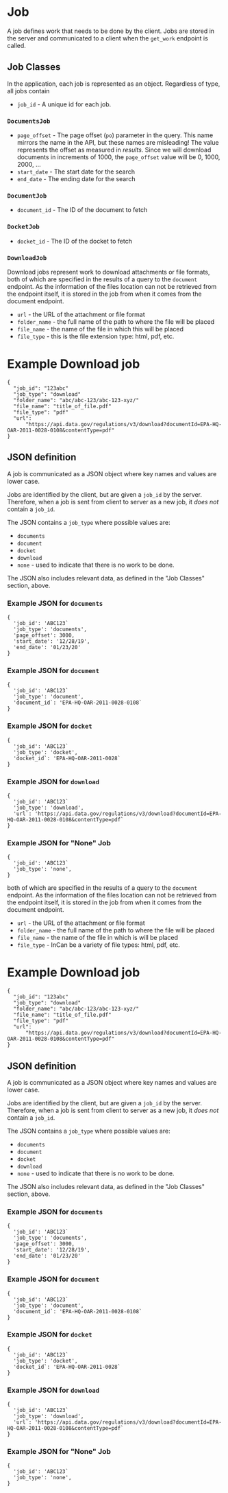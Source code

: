 # Job

A job defines work that needs to be done by the client.  Jobs are stored in the server and communicated to a client when the `get_work` endpoint is called.

## Job Classes

In the application, each job is represented as an object.  Regardless of type, all jobs contain

* `job_id` - A unique id for each job.

### `DocumentsJob`

* `page_offset` - The page offset (`po`) parameter in the query.  This name mirrors the name in the API, but these names are misleading!  The value represents the offset as measured in *results*.  Since we will download documents in increments of 1000, the `page_offset` value will be 0, 1000, 2000, ...
* `start_date` - The start date for the search
* `end_date` - The ending date for the search


### `DocumentJob`

* `document_id` - The ID of the document to fetch

### `DocketJob`

* `docket_id` - The ID of the docket to fetch

### `DownloadJob`

Download jobs represent work to download attachments or file formats, both of which are specified in the results of a query to the `document` endpoint. As the information of the files location can not be retrieved from the endpoint itself, it is stored in the job from when it comes from the document endpoint.
* `url` - the URL of the attachment or file format
* `folder_name` - the full name of the path to where the file will be placed
* `file_name` - the name of the file in which this will be placed
* `file_type` - this is the file extension type: html, pdf, etc.

# Example Download job
```
{
  "job_id": "123abc"
  "job_type": "download"
  "folder_name": "abc/abc-123/abc-123-xyz/"
  "file_name": "title_of_file.pdf"
  "file_type": "pdf"
  "url": 
      "https://api.data.gov/regulations/v3/download?documentId=EPA-HQ-OAR-2011-0028-0108&contentType=pdf"
}
```


## JSON definition

A job is communicated as a JSON object where key names and values are lower case.  

Jobs are identified by the client, but are given a `job_id` by the server.  Therefore, when a job is sent from client to server as a new job, it *does not* contain a `job_id`.

The JSON contains a `job_type` where possible values are:

  * `documents`
  * `document`
  * `docket`
  * `download`
  * `none` - used to indicate that there is no work to be done.

The JSON also includes relevant data, as defined in the "Job Classes" section, above.


### Example JSON for `documents`

```
{
  'job_id': 'ABC123`
  'job_type': 'documents',
  'page_offset': 3000,
  'start_date': '12/28/19',
  'end_date': '01/23/20'
}  
```

### Example JSON for `document`

```
{
  'job_id': 'ABC123`
  'job_type': 'document',
  'document_id`: 'EPA-HQ-OAR-2011-0028-0108`
}  
```

### Example JSON for `docket`

```
{
  'job_id': 'ABC123`
  'job_type': 'docket',
  'docket_id`: 'EPA-HQ-OAR-2011-0028`
}  
```

### Example JSON for `download`

```
{
  'job_id': 'ABC123`
  'job_type': 'download',
  'url`: 'https://api.data.gov/regulations/v3/download?documentId=EPA-HQ-OAR-2011-0028-0108&contentType=pdf`
}  
```

### Example JSON for "None" Job

```
{
  'job_id': 'ABC123`
  'job_type': 'none',
}  
```

 both of which are specified in the results of a query to the `document` endpoint. As the information of the files location can not be retrieved from the endpoint itself, it is stored in the job from when it comes from the document endpoint.
* `url` - the URL of the attachment or file format
* `folder_name` - the full name of the path to where the file will be placed
* `file_name` - the name of the file in which is will be placed
* `file_type` - InCan be a variety of file types: html, pdf, etc.

# Example Download job
```
{
  "job_id": "123abc"
  "job_type": "download"
  "folder_name": "abc/abc-123/abc-123-xyz/"
  "file_name": "title_of_file.pdf"
  "file_type": "pdf"
  "url": 
      "https://api.data.gov/regulations/v3/download?documentId=EPA-HQ-OAR-2011-0028-0108&contentType=pdf"
}
```


## JSON definition

A job is communicated as a JSON object where key names and values are lower case.  

Jobs are identified by the client, but are given a `job_id` by the server.  Therefore, when a job is sent from client to server as a new job, it *does not* contain a `job_id`.

The JSON contains a `job_type` where possible values are:

  * `documents`
  * `document`
  * `docket`
  * `download`
  * `none` - used to indicate that there is no work to be done.

The JSON also includes relevant data, as defined in the "Job Classes" section, above.


### Example JSON for `documents`

```
{
  'job_id': 'ABC123`
  'job_type': 'documents',
  'page_offset': 3000,
  'start_date': '12/28/19',
  'end_date': '01/23/20'
}  
```

### Example JSON for `document`

```
{
  'job_id': 'ABC123`
  'job_type': 'document',
  'document_id`: 'EPA-HQ-OAR-2011-0028-0108`
}  
```

### Example JSON for `docket`

```
{
  'job_id': 'ABC123`
  'job_type': 'docket',
  'docket_id`: 'EPA-HQ-OAR-2011-0028`
}  
```

### Example JSON for `download`

```
{
  'job_id': 'ABC123`
  'job_type': 'download',
  'url`: 'https://api.data.gov/regulations/v3/download?documentId=EPA-HQ-OAR-2011-0028-0108&contentType=pdf`
}  
```

### Example JSON for "None" Job

```
{
  'job_id': 'ABC123`
  'job_type': 'none',
}  
```

